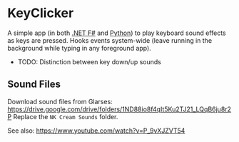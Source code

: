 # KeyClicker

A simple app (in both [.NET F#](Program.fs) and [Python](KeyClicker.py)) to play keyboard sound effects as keys are pressed. Hooks events system-wide (leave running in the background while typing in any foreground app).

- TODO: Distinction between key down/up sounds

## Sound Files

Download sound files from Glarses: https://drive.google.com/drive/folders/1ND88io8f4qIt5Ku2TJ21_LQqB6ju8r2P
Replace the `NK Cream Sounds` folder.

See also: https://www.youtube.com/watch?v=P_9vXJZVT54
